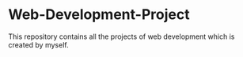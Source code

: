 # Web-Development-Project
This repository contains all the projects of web development which is created by myself. 
